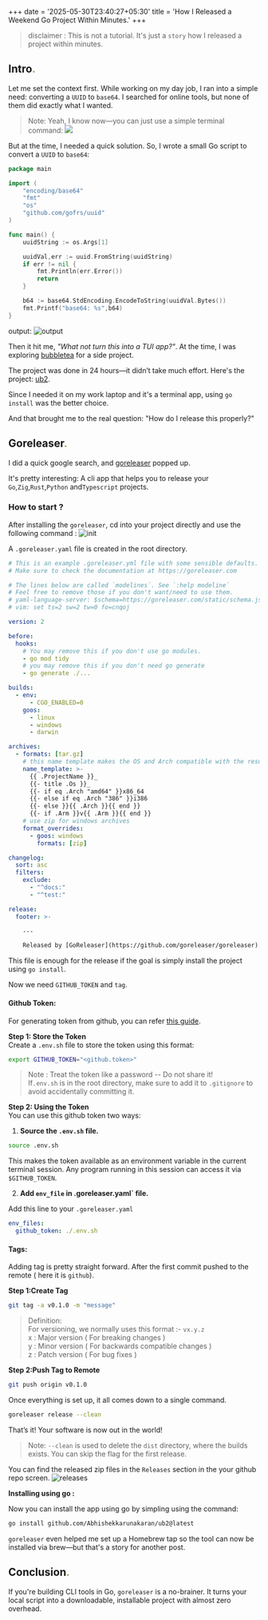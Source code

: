 +++
date = '2025-05-30T23:40:27+05:30'
title = 'How I Released a Weekend Go Project Within Minutes.'
+++

> disclaimer : 
> This is not a tutorial. It's just a `story` how I released a project within minutes.

## Intro<span style="color:#87af5f">.</span>

Let me set the context first. While working on my day job, I ran into a simple need: converting a `UUID` to `base64`. I searched for online tools, but none of them did exactly what I wanted.

> Note:
> Yeah, I know now—you can just use a simple terminal command:
> ![](/blog-001/terminal.png)

But at the time, I needed a quick solution. So, I wrote a small Go script to convert a `UUID` to `base64`:

```go
package main

import (
	"encoding/base64"
	"fmt"
	"os"
	"github.com/gofrs/uuid"
)

func main() {
	uuidString := os.Args[1]

	uuidVal,err := uuid.FromString(uuidString)
	if err != nil {
		fmt.Println(err.Error())
		return
	}

	b64 := base64.StdEncoding.EncodeToString(uuidVal.Bytes())
	fmt.Printf("base64: %s",b64)
}
```
output:
![output](/blog-001/out.png)

Then it hit me,<i> "What not turn this into a TUI app?"</i>. At the time, I was exploring <a href="https://github.com/charmbracelet/bubbletea" target=_blank>bubbletea</a> for a side project.

The project was done in 24 hours—it didn’t take much effort. Here's the project: <a href="https://github.com/Abhishekkarunakaran/ub2" target=_blank>ub2</a>.

Since I needed it on my work laptop and it's a terminal app, using `go install` was the better choice.

And that brought me to the real question: "How do I release this properly?"

## Goreleaser<span style="color:#87af5f">.</span>

I did a quick google search, and <a href=https://goreleaser.com target=_blank>goreleaser</a> popped up.

It's pretty interesting: A cli app that helps you to release your `Go`,`Zig`,`Rust`,`Python` and`Typescript` projects.

### How to start ?

After installing the `goreleaser`, cd into your project directly and use the following command :
![init](/blog-001/init.png)

A `.goreleaser.yaml` file is created in the root directory.

```yaml
# This is an example .goreleaser.yml file with some sensible defaults.
# Make sure to check the documentation at https://goreleaser.com

# The lines below are called `modelines`. See `:help modeline`
# Feel free to remove those if you don't want/need to use them.
# yaml-language-server: $schema=https://goreleaser.com/static/schema.json
# vim: set ts=2 sw=2 tw=0 fo=cnqoj

version: 2

before:
  hooks:
    # You may remove this if you don't use go modules.
    - go mod tidy
    # you may remove this if you don't need go generate
    - go generate ./...

builds:
  - env:
      - CGO_ENABLED=0
    goos:
      - linux
      - windows
      - darwin

archives:
  - formats: [tar.gz]
    # this name template makes the OS and Arch compatible with the results of `uname`.
    name_template: >-
      {{ .ProjectName }}_
      {{- title .Os }}_
      {{- if eq .Arch "amd64" }}x86_64
      {{- else if eq .Arch "386" }}i386
      {{- else }}{{ .Arch }}{{ end }}
      {{- if .Arm }}v{{ .Arm }}{{ end }}
    # use zip for windows archives
    format_overrides:
      - goos: windows
        formats: [zip]

changelog:
  sort: asc
  filters:
    exclude:
      - "^docs:"
      - "^test:"

release:
  footer: >-

    ---

    Released by [GoReleaser](https://github.com/goreleaser/goreleaser).
```

This file is enough for the release if the goal is simply install the project using `go install`.

Now we need `GITHUB_TOKEN` and `tag`.

#### **Github Token:**

For generating token from github, you can refer <a href="https://docs.github.com/en/authentication/keeping-your-account-and-data-secure/managing-your-personal-access-tokens" target="_blank">this guide</a>.

**Step 1: Store the Token** <br>
Create a `.env.sh` file to store the token using this format:
```bash
export GITHUB_TOKEN="<github.token>"
```
> Note : Treat the token like a password -- Do not share it! <br>
If`.env.sh` is in the root directory, make sure to add it to `.gitignore` to avoid accidentally committing it.

**Step 2: Using the Token**<br>
You can use this github token two ways:
1. **Source the `.env.sh` file.**
```sh
source .env.sh
```
This makes the token available as an environment variable in the current terminal session. Any program running in this session can access it via `$GITHUB_TOKEN`.

2. **Add `env_file` in .goreleaser.yaml` file.** <br>

Add this line to your `.goreleaser.yaml`
```yaml
env_files:
  github_token: ./.env.sh
```

#### **Tags:**

Adding tag is pretty straight forward. After the first commit pushed to the remote ( here it is `github`).

**Step 1:Create Tag**
```sh
git tag -a v0.1.0 -m "message"
```
> Definition:<br>
For versioning, we normally uses this format :- `vx.y.z` <br>
x : Major version ( For breaking changes ) <br>
y : Minor version ( For backwards compatible changes ) <br>
z : Patch version ( For bug fixes )

**Step 2:Push Tag to Remote**
```sh
git push origin v0.1.0
```

Once everything is set up, it all comes down to a single command.

```sh
goreleaser release --clean
```

That’s it!
Your software is now out in the world!

> Note: `--clean` is used to delete the `dist` directory, where the builds exists. You can skip the flag for the first release. 

You can find the released zip files in the `Releases` section in the your github repo screen.
![releases](/blog-001/releases.png)

**Installing using go :**

Now you can install the app using go by simpling using the command:
```sh
go install github.com/Abhishekkarunakaran/ub2@latest
```
`goreleaser` even helped me set up a Homebrew tap so the tool can now be installed via brew—but that's a story for another post.

## Conclusion<span style="color:#87af5f">.</span>

If you're building CLI tools in Go, `goreleaser` is a no-brainer. It turns your local script into a downloadable, installable project with almost zero overhead.




